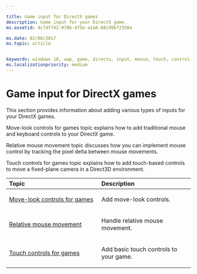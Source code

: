 ```yaml
---

title: Game input for DirectX games
description: Game input for your DirectX game.
ms.assetid: 4c7dff42-978b-475e-a1a6-88c99bf2350a

ms.date: 02/08/2017
ms.topic: article


keywords: windows 10, uwp, game, directx, input, mouse, touch, control
ms.localizationpriority: medium
---
```


# Game input for DirectX games

This section provides information about adding various types of inputs for your DirectX games.

Move-look controls for games topic explains how to add traditional mouse and keyboard controls to your DirectX game.

Relative mouse movement topic discusses how you can implement mouse control by tracking the pixel delta between mouse movements.

Touch controls for games topic explains how to add touch-based controls to move a fixed-plane camera in a Direct3D environment.

<table>
<colgroup>
<col width="50%" />
<col width="50%" />
</colgroup>
<thead>
<tr class="header">
<th align="left">Topic</th>
<th align="left">Description</th>
</tr>
</thead>
<tbody>
<tr class="odd">
<td align="left"><p><a href="tutorial--adding-move-look-controls-to-your-directx-game.md">Move-look controls for games</a></p></td>
<td align="left"><p>Add move-look controls.</p></td>
</tr>
<tr class="even">
<td align="left"><p><a href="relative-mouse-movement.md">Relative mouse movement</a></p></td>
<td align="left"><p>Handle relative mouse movement.</p></td>
</tr>
<tr class="odd">
<td align="left"><p><a href="tutorial--adding-touch-controls-to-your-directx-game.md">Touch controls for games</a></p></td>
<td align="left"><p>Add basic touch controls to your game.</p></td>
</tr>
</tbody>
</table>
